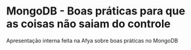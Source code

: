 # MongoDB - Boas práticas para que as coisas não saiam do controle
Apresentação interna feita na Afya sobre boas práticas no MongoDB
